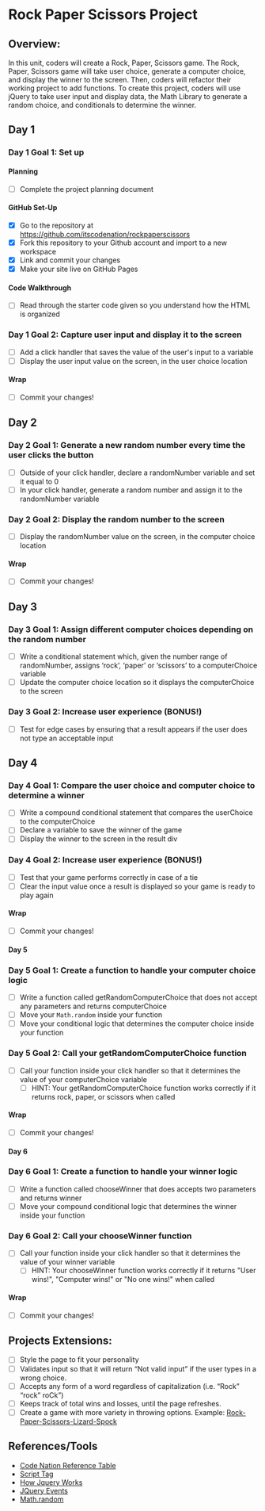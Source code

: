 # Rock Paper Scissors Project

## Overview:

In this unit, coders will create a Rock, Paper, Scissors game. The Rock, Paper, Scissors game will take user choice, generate a computer choice, and display the winner to the screen. Then, coders will refactor their working project to add functions. To create this project, coders will use jQuery to take user input and display data, the Math Library to generate a random choice, and conditionals to determine the winner.

## Day 1

### Day 1 Goal 1: Set up

#### Planning

- [ ] Complete the project planning document

#### GitHub Set-Up

- [x] Go to the repository at https://github.com/itscodenation/rockpaperscissors
- [x] Fork this repository to your Github account and import to a new workspace
- [x] Link and commit your changes
- [x] Make your site live on GitHub Pages

#### Code Walkthrough

- [ ] Read through the starter code given so you understand how the HTML is organized

### Day 1 Goal 2: Capture user input and display it to the screen

- [ ] Add a click handler that saves the value of the user's input to a variable
- [ ] Display the user input value on the screen, in the user choice location

#### Wrap

- [ ] Commit your changes!

## Day 2

### Day 2 Goal 1: Generate a new random number every time the user clicks the button

- [ ] Outside of your click handler, declare a randomNumber variable and set it equal to 0
- [ ] In your click handler, generate a random number and assign it to the randomNumber variable

### Day 2 Goal 2: Display the random number to the screen

- [ ] Display the randomNumber value on the screen, in the computer choice location

#### Wrap

- [ ] Commit your changes!

## Day 3

### Day 3 Goal 1: Assign different computer choices depending on the random number

- [ ] Write a conditional statement which, given the number range of randomNumber, assigns ‘rock’, ‘paper’ or ‘scissors’ to a computerChoice variable
- [ ] Update the computer choice location so it displays the computerChoice to the screen

### Day 3 Goal 2: Increase user experience (BONUS!)

- [ ] Test for edge cases by ensuring that a result appears if the user does not type an acceptable input

## Day 4

### Day 4 Goal 1: Compare the user choice and computer choice to determine a winner

- [ ] Write a compound conditional statement that compares the userChoice to the computerChoice
- [ ] Declare a variable to save the winner of the game
- [ ] Display the winner to the screen in the result div

### Day 4 Goal 2: Increase user experience (BONUS!)

- [ ] Test that your game performs correctly in case of a tie
- [ ] Clear the input value once a result is displayed so your game is ready to play again

#### Wrap

- [ ] Commit your changes!

#### Day 5

### Day 5 Goal 1: Create a function to handle your computer choice logic

- [ ] Write a function called getRandomComputerChoice that does not accept any parameters and returns computerChoice
- [ ] Move your `Math.random` inside your function
- [ ] Move your conditional logic that determines the computer choice inside your function

### Day 5 Goal 2: Call your getRandomComputerChoice function

- [ ] Call your function inside your click handler so that it determines the value of your computerChoice variable
  - [ ] HINT: Your getRandomComputerChoice function works correctly if it returns rock, paper, or scissors when called

#### Wrap

- [ ] Commit your changes!

#### Day 6

### Day 6 Goal 1: Create a function to handle your winner logic

- [ ] Write a function called chooseWinner that does accepts two parameters and returns winner
- [ ] Move your compound conditional logic that determines the winner inside your function

### Day 6 Goal 2: Call your chooseWinner function

- [ ] Call your function inside your click handler so that it determines the value of your winner variable
  - [ ] HINT: Your chooseWinner function works correctly if it returns "User wins!", "Computer wins!" or "No one wins!" when called

#### Wrap

- [ ] Commit your changes!

## Projects Extensions:

- [ ] Style the page to fit your personality
- [ ] Validates input so that it will return “Not valid input” if the user types in a wrong choice.
- [ ] Accepts any form of a word regardless of capitalization (i.e. “Rock” “rock” roCk”)
- [ ] Keeps track of total wins and losses, until the page refreshes.
- [ ] Create a game with more variety in throwing options. Example: [Rock-Paper-Scissors-Lizard-Spock](http://en.wikipedia.org/wiki/Rock-paper-scissors-lizard-Spock)

## References/Tools

- [Code Nation Reference Table]()
- [Script Tag](http://javascript.crockford.com/script.html)
- [How Jquery Works](http://learn.jquery.com/about-jquery/how-jquery-works/)
- [JQuery Events](http://api.jquery.com/category/events/)
- [Math.random](https://developer.mozilla.org/en-US/docs/Web/JavaScript/Reference/Global_Objects/Math/random)
